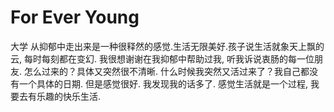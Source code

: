 # For Ever Young
大学
从抑郁中走出来是一种很释然的感觉.生活无限美好.孩子说生活就象天上飘的云, 每时每刻都在变幻. 我很想谢谢在我抑郁中帮助过我, 听我诉说衷肠的每一位朋友. 怎么过来的？具体又突然很不清晰. 什么时候我突然又活过来了？我自己都没有一个具体的日期. 
但是感觉很好. 我发现我的话多了. 感觉生活就是一个过程, 我要去有乐趣的快乐生活. 

